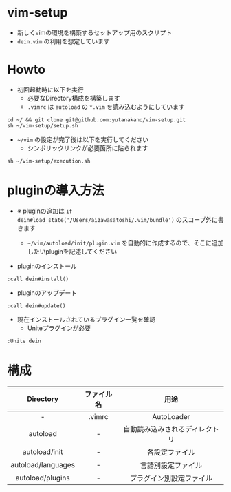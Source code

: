 # vim-setup
- 新しくvimの環境を構築するセットアップ用のスクリプト
- `dein.vim` の利用を想定しています

# Howto

- 初回起動時に以下を実行
    - 必要なDirectory構成を構築します
    - `.vimrc` は `autoload` の `*.vim` を読み込むようにしています

```
cd ~/ && git clone git@github.com:yutanakano/vim-setup.git
sh ~/vim-setup/setup.sh
```

- `~/vim` の設定が完了後は以下を実行してください
    - シンボリックリンクが必要箇所に貼られます

```
sh ~/vim-setup/execution.sh
```

# pluginの導入方法

- [※](https://teratail.com/questions/63742) pluginの追加は `if dein#load_state('/Users/aizawasatoshi/.vim/bundle')` のスコープ外に書きます
    - `~/vim/autoload/init/plugin.vim` を自動的に作成するので、そこに追加したいpluginを記述してください

- pluginのインストール

```
:call dein#install()
```

- pluginのアップデート

```
:call dein#update()
```

- 現在インストールされているプラグイン一覧を確認
    - Uniteプラグインが必要

```
:Unite dein
```

# 構成

|Directory|ファイル名|用途|
|:--:|:--:|:--:|
|-|.vimrc|AutoLoader|
|autoload|-|自動読み込みされるディレクトリ|
|autoload/init|-|各設定ファイル|
|autoload/languages|-|言語別設定ファイル|
|autoload/plugins|-|プラグイン別設定ファイル|
